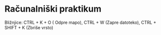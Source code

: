 # Računalniški praktikum
Bližnjice: CTRL + K + O ( Odpre mapo), CTRL + W (Zapre datoteko), CTRL + SHIFT + K (Zbriše vrsto) 
